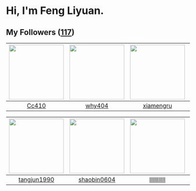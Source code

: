 # Hi, I'm Feng Liyuan.

## My Followers ([117](https://github.com/SunRunAway?tab=followers))

| <img src="https://avatars.githubusercontent.com/u/37112567?v=4" width="150" height="150" /> | <img src="https://avatars.githubusercontent.com/u/35111?v=4" width="150" height="150" /> | <img src="https://avatars.githubusercontent.com/u/28560740?v=4" width="150" height="150" /> | <img src="https://avatars.githubusercontent.com/u/1175567?v=4" width="150" height="150" /> |
| :-----------------------------------------------------------------------------------------: | :--------------------------------------------------------------------------------------: | :-----------------------------------------------------------------------------------------: | :----------------------------------------------------------------------------------------: |
|                              [Cc410](https://github.com/Cc410)                              |                            [why404](https://github.com/why404)                           |                          [xiamengru](https://github.com/xiamengru)                          |                              [xen0n](https://github.com/xen0n)                             |

| <img src="https://avatars.githubusercontent.com/u/7368838?v=4" width="150" height="150" /> | <img src="https://avatars.githubusercontent.com/u/10383?v=4" width="150" height="150" /> | <img src="https://avatars.githubusercontent.com/u/16208288?v=4" width="150" height="150" /> | <img src="https://avatars.githubusercontent.com/u/2918384?v=4" width="150" height="150" /> |
| :----------------------------------------------------------------------------------------: | :--------------------------------------------------------------------------------------: | :-----------------------------------------------------------------------------------------: | :----------------------------------------------------------------------------------------: |
|                        [tangjun1990](https://github.com/tangjun1990)                       |                       [shaobin0604](https://github.com/shaobin0604)                      |                        [llllIIIllll](https://github.com/llllIIIllll)                        |                            [wkshare](https://github.com/wkshare)                           |